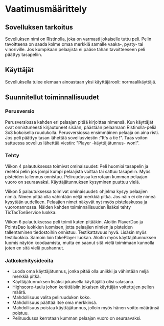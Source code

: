 # Vaatimusmäärittely

## Sovelluksen tarkoitus  
Sovelluksen nimi on Ristinolla, joka on varmasti jokaiselle tuttu peli. Pelin tavoitteena on saada kolme omaa merkkiä samalle vaaka-, pysty- tai vinoriville. Jos kumpikaan pelaajista ei pääse tähän tavoitteeseen peli päättyy tasapeliin.

## Käyttäjät  
Sovelluksella tulee olemaan ainoastaan yksi käyttäjärooli: normaalikäyttäjä.  

## Suunnitellut toiminnallisuudet  

### Perusversio  
Perusversiossa kahden eri pelaajan pitää kirjoittaa nimensä. Kun käyttäjät ovat onnistuneesti kirjautuneet sisään, päästään pelaamaan Ristinolla-peliä 3x3 kokoisella ruudukolla. Perusversiossa ensimmäinen pelaaja on aina risti. Jos peli päättyy tasan lähettää sovellusviestin :"It's a tie !". Taas voiton sattuessa sovellus lähettää viestin: "Player -käyttäjätunnus- won!".  

### Tehty

Viikon 4 palautuksessa toimivat ominaisuudet: Peli huomioi tasapelin ja resetoi pelin jos jompi kumpi pelaajista voittaa tai sattuu tasapelin. Myös pisteiden tallennus onnistuu. Peliruudussa kerrotaan kumman pelaajan vuoro on seuraavaksi. Käyttäjätunnuksen kysyminen puuttuu vielä.  

Viikon 5 palautuksessa toimivat ominaisuudet: ohjelma kysyy pelaajien nimiä. Nimen pitää olla vähintään neljä merkkiä pitkä. Jos näin ei ole nimeä kysytään uudelleen. Pelaajien nimet näkyvät nyt myös pistelaskussa ja vuoronannossa. Näiden kahden toiminnallisuuden lisäksi tehty TicTacToeService luokka.

Viikon 6 palautuksessa peli toimii kuten pitääkin. Aloitin PlayerDao ja PointsDao luokkien luomisen, jotta pelaajien nimien ja pisteiden tallentaminen tiedostoihin onnistuu. Testikattavuus hyvä. Lisäsin myös testiluokkia. Samoin loin fakePlayer luokan. Aloitin myös käyttäjätunnuksen luomis näytön koodaamista, mutta en saanut sitä vielä toimimaan kunnolla joten en sitä vielä pushannut.

### Jatkokehitysideoita
* Luoda oma käyttäjätunnus, jonka pitää olla uniikki ja vähintään neljä merkkiä pitkä.
* Käyttäjätunnuksen lisäksi jokaisella käyttäjällä olisi salasana.
* Highscore-taulu johon kerättäisiin jokaisen käyttäjän voitettujen pelien määrä.
* Mahdollisuus valita peliruudukon koko.
* Mahdollisuus päättää itse oma merkkinsä.
* Mahdollisuus poistaa käyttäjätunnus, jolloin myös hänen voitto määränsä poistuu.
* Peliruudussa kerrotaan kumman pelaajan vuoro on seuraavaksi.
